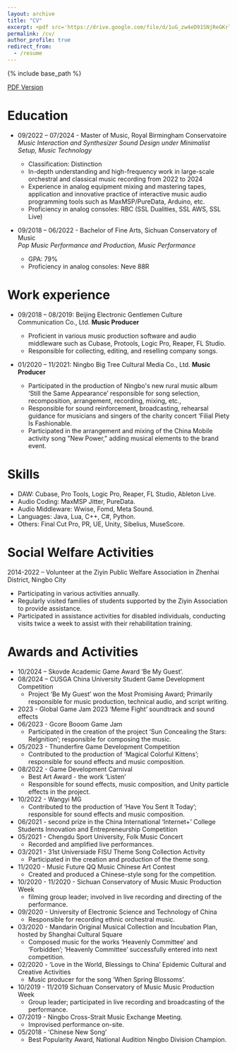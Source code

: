 ```yaml
---
layout: archive
title: "CV"
excerpt: <pdf src='https://drive.google.com/file/d/1uG_zw4eD91SNjReGKrlJdwXKe-IfKLOK/view?usp=sharing'>"
permalink: /cv/
author_profile: true
redirect_from:
  - /resume
---
```


{% include base_path %}


[PDF Version](https://drive.google.com/file/d/1uG_zw4eD91SNjReGKrlJdwXKe-IfKLOK/view?usp=sharing)


Education
======
* 09/2022 – 07/2024 - Master of Music,  Royal Birmingham Conservatoire      
    *Music Interaction and Synthesizer Sound Design under Minimalist Setup, Music Technology*
    * Classification: Distinction 
    * In-depth understanding and high-frequency work in large-scale orchestral and classical music recording from 2022 to 2024
    * Experience in analog equipment mixing and mastering tapes, application and innovative practice of interactive music audio programming tools such as MaxMSP/PureData, Arduino, etc.
    * Proficiency in analog consoles: RBC (SSL Dualities, SSL AWS, SSL Live)

* 09/2018 – 06/2022 - Bachelor of Fine Arts, Sichuan Conservatory of Music      
    *Pop Music Performance and Production, Music Performance*
    * GPA: 79%
    * Proficiency in analog consoles: Neve 88R

Work experience
======
* 09/2018 – 08/2019: Beijing Electronic Gentlemen Culture Communication Co., Ltd.
  **Music Producer**
  * Proficient in various music production software and audio middleware such as Cubase, Protools, Logic Pro, Reaper, FL Studio.
  * Responsible for collecting, editing, and reselling company songs.

* 01/2020 – 11/2021: Ningbo Big Tree Cultural Media Co., Ltd.
  **Music Producer**
  * Participated in the production of Ningbo's new rural music album ‘Still the Same Appearance’ responsible for song selection, recomposition, arrangement, recording, mixing, etc.,
  * Responsible for sound reinforcement, broadcasting, rehearsal guidance for musicians and singers of the charity concert ‘Filial Piety Is Fashionable.
  * Participated in the arrangement and mixing of the China Mobile activity song "New Power," adding musical elements to the brand event.

Skills
======
* DAW: Cubase, Pro Tools, Logic Pro, Reaper, FL Studio, Ableton Live.
* Audio Coding: MaxMSP Jitter, PureData.
* Audio Middleware: Wwise, Fomd, Meta Sound.
* Languages: Java, Lua, C++, C#, Python.
* Others: Final Cut Pro, PR, UE, Unity, Sibelius, MuseScore.

Social Welfare Activities
======
2014-2022 – Volunteer at the Ziyin Public Welfare Association in Zhenhai District, Ningbo City
* Participating in various activities annually. 
* Regularly visited families of students supported by the Ziyin Association to provide assistance.
* Participated in assistance activities for disabled individuals, conducting visits twice a week to assist with their rehabilitation training.
  
Awards and Activities
======
* 10/2024 – Skovde Academic Game Award ‘Be My Guest’.
* 08/2024 – CUSGA China University Student Game Development Competition
    *	Project ‘Be My Guest’ won the Most Promising Award; Primarily responsible for music production, technical audio, and script writing.
* 2023 - Global Game Jam 2023 ‘Meme Fight’ soundtrack and sound effects
* 06/2023 - Gcore Booom Game Jam 
    * Participated in the creation of the project ‘Sun Concealing the Stars: Relgnition’; responsible for composing the music.
* 05/2023 - Thunderfire Game Development Competition 
    * Contributed to the production of ‘Magical Colorful Kittens’; responsible for sound effects and music composition.
* 08/2022 - Game Development Carnival  
    * Best Art Award - the work ‘Listen’
    * Responsible for sound effects, music composition, and Unity particle effects in the project.
* 10/2022 - Wangyi MG 
    * Contributed to the production of ‘Have You Sent It Today’; responsible for sound effects and music composition.
* 06/2021 - second prize in the China International ‘Internet+’ College Students Innovation and Entrepreneurship Competition 
* 05/2021 - Chengdu Sport University, Folk Music Concert 
    * Recorded and amplified live performances.
* 03/2021 - 31st Universiade FISU Theme Song Collection Activity 
    * Participated in the creation and production of the theme song.
* 11/2020 - Music Future QQ Music Chinese Art Contest 
    * Created and produced a Chinese-style song for the competition.
* 10/2020 - 11/2020 - Sichuan Conservatory of Music Music Production Week  
    * filming group leader; involved in live recording and directing of the performance.
* 09/2020 - University of Electronic Science and Technology of China 
    * Responsible for recording ethnic orchestral music.
* 03/2020 - Mandarin Original Musical Collection and Incubation Plan, hosted by Shanghai Cultural Square 
    * Composed music for the works ‘Heavenly Committee’ and ‘Forbidden’; ‘Heavenly Committee’ successfully entered into next competition.
* 02/2020 - ‘Love in the World, Blessings to China’ Epidemic Cultural and Creative Activities
    * Music producer for the song ‘When Spring Blossoms’.
* 10/2019 - 11/2019 Sichuan Conservatory of Music Music Production Week  
    * Group leader; participated in live recording and broadcasting of the performance.
* 07/2019 - Ningbo Cross-Strait Music Exchange Meeting. 
    * Improvised performance on-site.
* 05/2018 - ‘Chinese New Song’
    * Best Popularity Award, National Audition Ningbo Division Champion.

  
